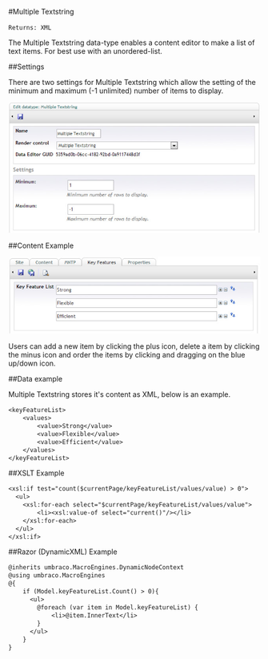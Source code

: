 #Multiple Textstring

`Returns: XML`

The Multiple Textstring data-type enables a content editor to make a list of text items. For best use with an unordered-list.

##Settings

There are two settings for Multiple Textstring which allow the setting of the minimum and maximum (-1 unlimited) number of items to display.

![Multiple Textstring Data Type Definition](images/Multiple-Textstring-Settings.jpg?raw=true)

##Content Example 

![Multiple Textstring Content Example](images/Multiple-Textstring-Content.jpg?raw=true)

Users can add a new item by clicking the plus icon, delete a item by clicking the minus icon and order the items by clicking and dragging on the blue up/down icon.

##Data example

Multiple Textstring stores it's content as XML, below is an example.

	<keyFeatureList>
		<values>
			<value>Strong</value>
			<value>Flexible</value>
			<value>Efficient</value>
		</values>
	</keyFeatureList>
	

##XSLT Example

	<xsl:if test="count($currentPage/keyFeatureList/values/value) > 0">
	  <ul>
		<xsl:for-each select="$currentPage/keyFeatureList/values/value">
			<li><xsl:value-of select="current()"/></li>
		</xsl:for-each>
	  </ul>
	</xsl:if>

##Razor (DynamicXML) Example

	@inherits umbraco.MacroEngines.DynamicNodeContext
	@using umbraco.MacroEngines
	@{
		if (Model.keyFeatureList.Count() > 0){	
		  <ul>
			@foreach (var item in Model.keyFeatureList) {		
				<li>@item.InnerText</li>
			}
		  </ul>
		}
	}